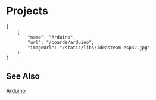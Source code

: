 # Projects

```codecard
[
    {
        "name": "Arduino",
        "url": "/boards/arduino",
        "imageUrl": "/static/libs/ideasteam-esp32.jpg"
    }
]
```

## See Also

[Arduino](/boards/arduino)

